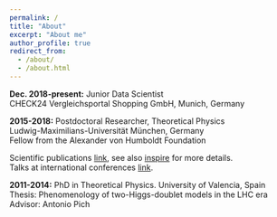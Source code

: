 ```yaml
---
permalink: /
title: "About"
excerpt: "About me"
author_profile: true
redirect_from: 
  - /about/
  - /about.html
---
```




**Dec. 2018-present:** Junior Data Scientist           
     CHECK24 Vergleichsportal Shopping GmbH, Munich, Germany



**2015-2018:** Postdoctoral Researcher, Theoretical Physics    
Ludwig-Maximilians-Universität München, Germany      
Fellow from the Alexander von Humboldt Foundation
 
 
Scientific publications [link](https://celis.github.io/files/list_of_publications.pdf), see also [inspire](http://inspirehep.net/author/profile/A.Celis.1) for more details.   
Talks at international conferences [link](https://celis.github.io/files/conferences.pdf).          



**2011-2014:**  PhD in Theoretical Physics.
 University of Valencia, Spain   
 Thesis: 
Phenomenology of two-Higgs-doublet models in the LHC era
Advisor: Antonio Pich 

